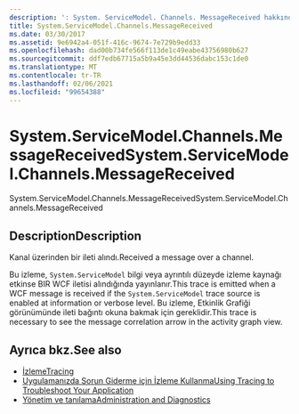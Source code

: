```yaml
---
description: ': System. ServiceModel. Channels. MessageReceived hakkında daha fazla bilgi edinin'
title: System.ServiceModel.Channels.MessageReceived
ms.date: 03/30/2017
ms.assetid: 9e6942a4-051f-416c-9674-7e729b9edd33
ms.openlocfilehash: dad00b734fe566f113de1c49eabe43756980b627
ms.sourcegitcommit: ddf7edb67715a5b9a45e3dd44536dabc153c1de0
ms.translationtype: MT
ms.contentlocale: tr-TR
ms.lasthandoff: 02/06/2021
ms.locfileid: "99654388"
---
```

# <a name="systemservicemodelchannelsmessagereceived"></a><span data-ttu-id="6e250-103">System.ServiceModel.Channels.MessageReceived</span><span class="sxs-lookup"><span data-stu-id="6e250-103">System.ServiceModel.Channels.MessageReceived</span></span>

<span data-ttu-id="6e250-104">System.ServiceModel.Channels.MessageReceived</span><span class="sxs-lookup"><span data-stu-id="6e250-104">System.ServiceModel.Channels.MessageReceived</span></span>  
  
## <a name="description"></a><span data-ttu-id="6e250-105">Description</span><span class="sxs-lookup"><span data-stu-id="6e250-105">Description</span></span>  

 <span data-ttu-id="6e250-106">Kanal üzerinden bir ileti alındı.</span><span class="sxs-lookup"><span data-stu-id="6e250-106">Received a message over a channel.</span></span>  
  
 <span data-ttu-id="6e250-107">Bu izleme, `System.ServiceModel` bilgi veya ayrıntılı düzeyde izleme kaynağı etkinse BIR WCF iletisi alındığında yayınlanır.</span><span class="sxs-lookup"><span data-stu-id="6e250-107">This trace is emitted when a WCF message is received if the `System.ServiceModel` trace source is enabled at information or verbose level.</span></span> <span data-ttu-id="6e250-108">Bu izleme, Etkinlik Grafiği görünümünde ileti bağıntı okuna bakmak için gereklidir.</span><span class="sxs-lookup"><span data-stu-id="6e250-108">This trace is necessary to see the message correlation arrow in the activity graph view.</span></span>  
  
## <a name="see-also"></a><span data-ttu-id="6e250-109">Ayrıca bkz.</span><span class="sxs-lookup"><span data-stu-id="6e250-109">See also</span></span>

- [<span data-ttu-id="6e250-110">İzleme</span><span class="sxs-lookup"><span data-stu-id="6e250-110">Tracing</span></span>](index.md)
- [<span data-ttu-id="6e250-111">Uygulamanızda Sorun Giderme için İzleme Kullanma</span><span class="sxs-lookup"><span data-stu-id="6e250-111">Using Tracing to Troubleshoot Your Application</span></span>](using-tracing-to-troubleshoot-your-application.md)
- [<span data-ttu-id="6e250-112">Yönetim ve tanılama</span><span class="sxs-lookup"><span data-stu-id="6e250-112">Administration and Diagnostics</span></span>](../index.md)
